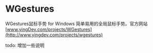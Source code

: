 WGestures
=========

WGestures鼠标手势 for Windows
简单易用的全局鼠标手势。官方网站 [www.yingDev.com/projects/WGestures](http://www.yingdev.com/projects/wgestures)

todo: 增加一些说明